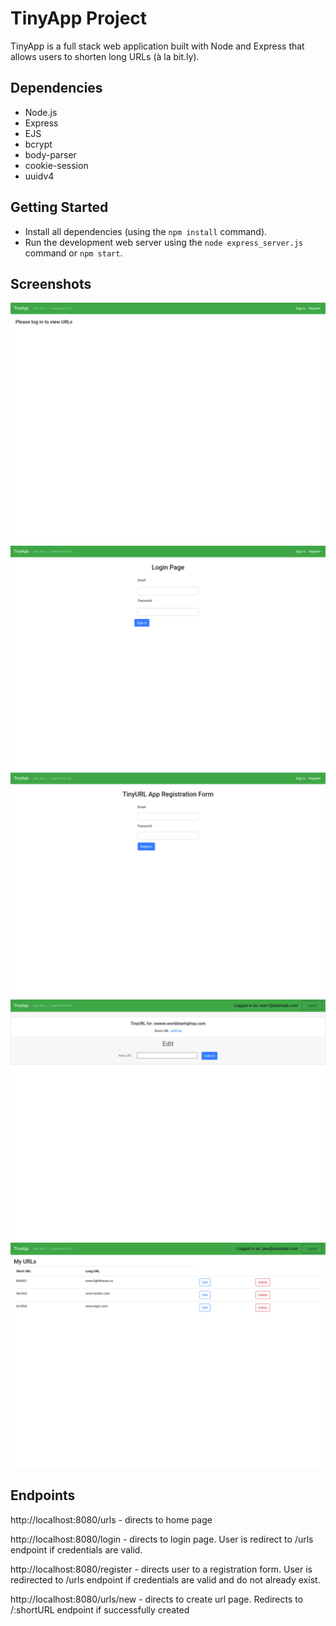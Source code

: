 # TinyApp Project

TinyApp is a full stack web application built with Node and Express that allows users to shorten long URLs (à la bit.ly).

## Dependencies

- Node.js
- Express
- EJS
- bcrypt
- body-parser
- cookie-session
- uuidv4

## Getting Started

- Install all dependencies (using the `npm install` command).
- Run the development web server using the `node express_server.js` command or `npm start`.

## Screenshots

![Home page](screenshots/home_page.png)
![Login page](screenshots/login_page.png)
![Registration page](screenshots/registration_page.png)
![edit page](screenshots/edit_page.png)
![Home page populated with urls](screenshots/populated_homepage.png)

## Endpoints

http://localhost:8080/urls - directs to home page

http://localhost:8080/login - directs to login page. User is redirect to /urls endpoint if credentials are valid.

http://localhost:8080/register - directs user to a registration form. User is redirected to /urls endpoint if credentials are valid and do not already exist.

http://localhost:8080/urls/new - directs to create url page. Redirects to /:shortURL endpoint if successfully created
